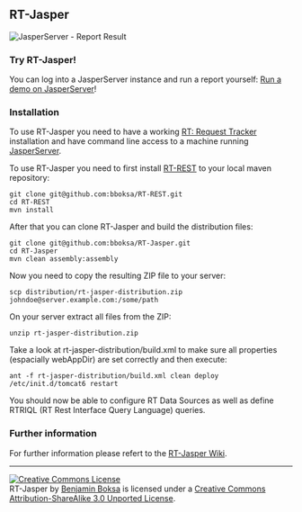 ## RT-Jasper

![JasperServer - Report Result](https://raw.github.com/wiki/bboksa/RT-Jasper/images/JasperServer%20-%20Report%20Result.png)

### Try RT-Jasper!

You can log into a JasperServer instance and run a report yourself: [Run a demo on JasperServer](https://github.com/bboksa/RT-Jasper/wiki/Run-a-demo-on-JasperServer)!

### Installation

To use RT-Jasper you need to have a working [RT: Request Tracker](http://bestpractical.com/rt/) installation and have command line access to a machine running [JasperServer](http://jasperforge.org/projects/jasperserver).

To use RT-Jasper you need to first install [RT-REST](http://projects.boksa.de/RT-REST "RT-REST") to your local maven repository:

```
git clone git@github.com:bboksa/RT-REST.git
cd RT-REST
mvn install
```

After that you can clone RT-Jasper and build the distribution files:

```
git clone git@github.com:bboksa/RT-Jasper.git
cd RT-Jasper
mvn clean assembly:assembly
```

Now you need to copy the resulting ZIP file to your server:

```
scp distribution/rt-jasper-distribution.zip johndoe@server.example.com:/some/path
```

On your server extract all files from the ZIP:

```
unzip rt-jasper-distribution.zip
```

Take a look at rt-jasper-distribution/build.xml to make sure all properties (espacially webAppDir) are set correctly and then execute:

```
ant -f rt-jasper-distribution/build.xml clean deploy
/etc/init.d/tomcat6 restart
```

You should now be able to configure RT Data Sources as well as define RTRIQL (RT Rest Interface Query Language) queries.

### Further information

For further information please refert to the [RT-Jasper Wiki](https://github.com/bboksa/RT-Jasper/wiki).

***

<a rel="license" href="http://creativecommons.org/licenses/by-sa/3.0/"><img alt="Creative Commons License" style="border-width:0" src="http://i.creativecommons.org/l/by-sa/3.0/80x15.png" /></a><br />
<span xmlns:dct="http://purl.org/dc/terms/" property="dct:title">RT-Jasper</span> by <a xmlns:cc="http://creativecommons.org/ns#" href="https://github.com/bboksa" property="cc:attributionName" rel="cc:attributionURL">Benjamin Boksa</a> is licensed under a <a rel="license" href="http://creativecommons.org/licenses/by-sa/3.0/">Creative Commons Attribution-ShareAlike 3.0 Unported License</a>.
